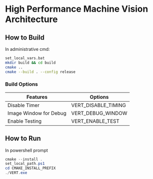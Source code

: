# High Performance Machine Vision Architecture

## How to Build

In administrative cmd:
```bash
set_local_vars.bat
mkdir build && cd build
cmake ..
cmake --build . --config release
```
### Build Options

| Features     | Options                 |
| -------- | -------------------- |
| Disable Timer | VERT_DISABLE_TIMING |
| Image Window for Debug | VERT_DEBUG_WINDOW  |
| Enable Testing | VERT_ENABLE_TEST |



## How to Run

In powershell prompt
```powershell
cmake --install .
set_local_path.ps1
cd CMAKE_INSTALL_PREFIX
./VERT.exe
```